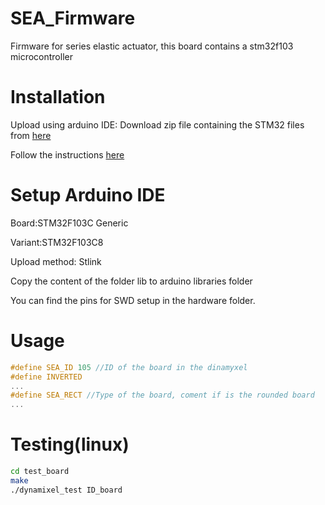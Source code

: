 # SEA_Firmware
Firmware for series elastic actuator, this board contains a stm32f103 microcontroller

Installation
============

Upload using arduino IDE:
Download zip file containing the STM32 files from [here](https://github.com/fabriciopk/Arduino_STM32/archive/master.zip)

Follow the instructions [here](https://github.com/rogerclarkmelbourne/Arduino_STM32/wiki/Installation)

Setup Arduino IDE
====================
Board:STM32F103C Generic

Variant:STM32F103C8

Upload method: Stlink

Copy the content of the folder lib to arduino libraries folder

You can find the pins for SWD setup in the hardware folder.

Usage
=======
```c++
#define SEA_ID 105 //ID of the board in the dinamyxel 
#define INVERTED
...
#define SEA_RECT //Type of the board, coment if is the rounded board
...
```
Testing(linux)
=======

```bash
cd test_board
make
./dynamixel_test ID_board
```
